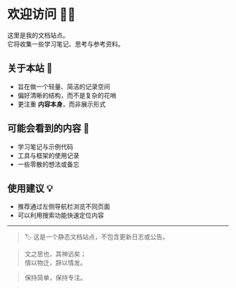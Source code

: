 # 欢迎访问 📖✨

这里是我的文档站点。  
它将收集一些学习笔记、思考与参考资料。  

## 关于本站 🌱
- 旨在做一个轻量、简洁的记录空间  
- 偏好清晰的结构，而不是复杂的花哨  
- 更注重 **内容本身**，而非展示形式  

## 可能会看到的内容 🧩
- 学习笔记与示例代码  
- 工具与框架的使用记录  
- 一些零散的想法或备忘  

## 使用建议 💡
- 推荐通过左侧导航栏浏览不同页面  
- 可以利用搜索功能快速定位内容  

---

> 🏷️ 这是一个静态文档站点，不包含更新日志或公告。  


> 文之思也，其神远矣；  
> 情以物迁，辞以情发。

> 保持简单，保持专注。  

 
